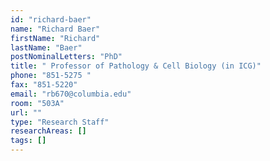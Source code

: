 ```yaml
---
id: "richard-baer"
name: "Richard Baer"
firstName: "Richard"
lastName: "Baer"
postNominalLetters: "PhD"
title: " Professor of Pathology & Cell Biology (in ICG)"
phone: "851-5275 "
fax: "851-5220"
email: "rb670@columbia.edu"
room: "503A"
url: ""
type: "Research Staff"
researchAreas: []
tags: []
---
```

